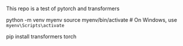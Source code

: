 This repo is a test of pytorch and transformers 

python -m venv myenv
source myenv/bin/activate  # On Windows, use `myenv\Scripts\activate`


pip install transformers torch
